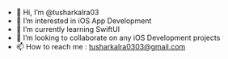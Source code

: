 - 👋 Hi, I’m @tusharkalra03
- 👀 I’m interested in iOS App Development
- 🌱 I’m currently learning SwiftUI
- 💞️ I’m looking to collaborate on any iOS Development projects
- 📫 How to reach me : tusharkalra0303@gmail.com

<!---
tusharkalra03/tusharkalra03 is a ✨ special ✨ repository because its `README.md` (this file) appears on your GitHub profile.
You can click the Preview link to take a look at your changes.
--->
